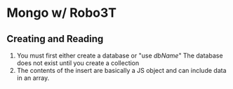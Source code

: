 # Mongo w/ Robo3T
## Creating and Reading
  1. You must first either create a database or "use _dbName_"
    The database does not exist until you create a collection
  2. The contents of the insert are basically a JS object and can include data in an array. 